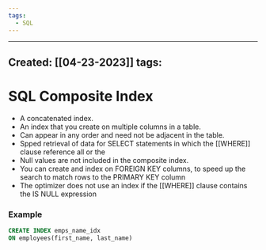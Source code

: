 ```yaml
---
tags:
  - SQL
---
```


---
Created: [[04-23-2023]]
tags: 
---
# SQL Composite Index
- A concatenated index.
- An index that you create on multiple columns in a table.
- Can appear in any order and need not be adjacent in the table.
- Spped retrieval of data for SELECT statements in which the [[WHERE]] clause reference all or the
- Null values are not included in the composite index.
- You can create and index on FOREIGN KEY columns, to speed up the search to match rows to the PRIMARY KEY column
- The optimizer does not use an index if the [[WHERE]] clause contains the IS NULL expression


### Example
```SQL
CREATE INDEX emps_name_idx
ON employees(first_name, last_name)
```



